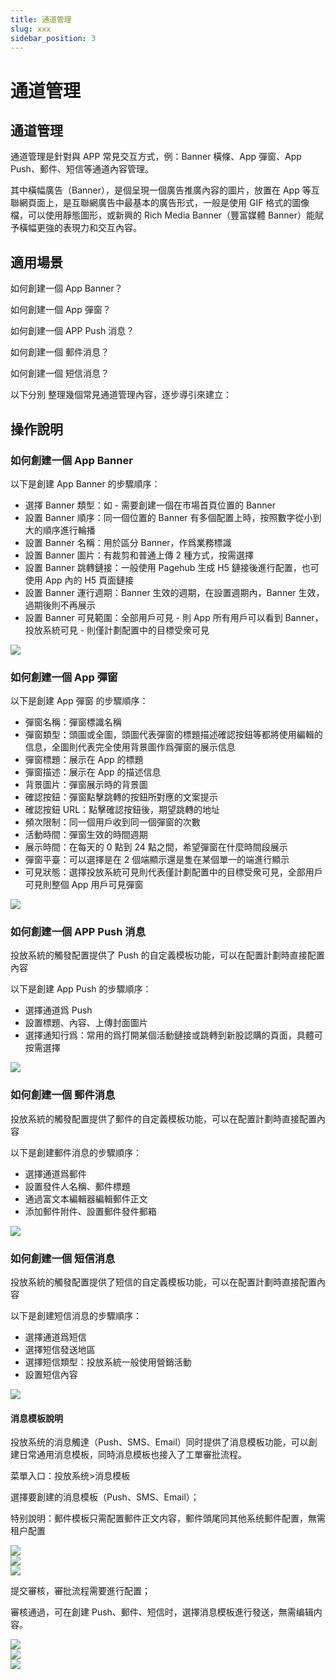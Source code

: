```yaml
---
title: 通道管理
slug: xxx
sidebar_position: 3
---
```



# 通道管理

## 通道管理

通道管理是針對與  APP 常見交互方式，例：Banner 橫條、App 彈窗、App Push、郵件、短信等通道內容管理。

其中橫幅廣告（Banner），是個呈現一個廣告推廣內容的圖片，放置在 App 等互聯網頁面上，是互聯網廣告中最基本的廣告形式，一般是使用 GIF 格式的圖像檔，可以使用靜態圖形，或新興的 Rich Media Banner（豐富媒體 Banner）能賦予橫幅更強的表現力和交互內容。

## 適用場景

如何創建一個 App Banner？

如何創建一個 App 彈窗？

如何創建一個 APP Push 消息？

如何創建一個 郵件消息？

如何創建一個 短信消息？

以下分別 整理幾個常見通道管理內容，逐步導引來建立：

## 操作說明

### 如何創建一個 App Banner

以下是創建 App Banner 的步驟順序：

- 選擇 Banner 類型：如 - 需要創建一個在市場首頁位置的 Banner
- 設置 Banner 順序：同一個位置的 Banner 有多個配置上時，按照數字從小到大的順序進行輪播
- 設置 Banner 名稱：用於區分 Banner，作爲業務標識
- 設置 Banner 圖片：有裁剪和普通上傳 2 種方式，按需選擇
- 設置 Banner 跳轉鏈接：一般使用 Pagehub 生成 H5 鏈接後進行配置，也可使用 App 內的 H5 頁面鏈接
- 設置 Banner 運行週期：Banner 生效的週期，在設置週期內，Banner 生效，過期後則不再展示
- 設置 Banner 可見範圍：全部用戶可見 - 則 App 所有用戶可以看到 Banner，投放系統可見 - 則僅計劃配置中的目標受衆可見

<img src="/assets/HT3DbhTFPosKlnx8BQVciwPrnWf.png" src-width="1972" src-height="1640" align="center"/>

### 如何創建一個 App 彈窗

以下是創建 App 彈窗 的步驟順序：

- 彈窗名稱：彈窗標識名稱
- 彈窗類型：頭圖或全圖，頭圖代表彈窗的標題描述確認按鈕等都將使用編輯的信息，全圖則代表完全使用背景圖作爲彈窗的展示信息
- 彈窗標題：展示在 App 的標題
- 彈窗描述：展示在 App 的描述信息
- 背景圖片：彈窗展示時的背景圖
- 確認按鈕：彈窗點擊跳轉的按鈕所對應的文案提示
- 確認按鈕 URL：點擊確認按鈕後，期望跳轉的地址
- 頻次限制：同一個用戶收到同一個彈窗的次數
- 活動時間：彈窗生效的時間週期
- 展示時間：在每天的 0 點到 24 點之間，希望彈窗在什麼時間段展示
- 彈窗平臺：可以選擇是在 2 個端顯示還是隻在某個單一的端進行顯示
- 可見狀態：選擇投放系統可見則代表僅計劃配置中的目標受衆可見，全部用戶可見則整個 App 用戶可見彈窗

<img src="/assets/HL6Kb3dnioWPFGxL2qPcYuzjnwd.png" src-width="1924" src-height="1644" align="center"/>

### 如何創建一個 APP Push 消息

投放系統的觸發配置提供了 Push 的自定義模板功能，可以在配置計劃時直接配置內容

以下是創建 App Push  的步驟順序：

- 選擇通道爲 Push
- 設置標題、內容、上傳封面圖片
- 選擇通知行爲：常用的爲打開某個活動鏈接或跳轉到新股認購的頁面，具體可按需選擇

<img src="/assets/RLTnbiHHHotpZZxxOtlckJR4n0X.png" src-width="2132" src-height="1526" align="center"/>

### 如何創建一個 郵件消息

投放系統的觸發配置提供了郵件的自定義模板功能，可以在配置計劃時直接配置內容

以下是創建郵件消息的步驟順序：

- 選擇通道爲郵件
- 設置發件人名稱、郵件標題
- 通過富文本編輯器編輯郵件正文
- 添加郵件附件、設置郵件發件郵箱

<img src="/assets/HttRb5uhko6XWKxcMNXceePynhe.png" src-width="1694" src-height="1362" align="center"/>

### 如何創建一個 短信消息

投放系統的觸發配置提供了短信的自定義模板功能，可以在配置計劃時直接配置內容

以下是創建短信消息的步驟順序：

- 選擇通道爲短信
- 選擇短信發送地區
- 選擇短信類型：投放系統一般使用營銷活動
- 設置短信內容

<img src="/assets/FYtmb2DCRohOwXxFbHscpVXAnFb.png" src-width="2226" src-height="1530" align="center"/>

#### 消息模板說明

投放系统的消息觸達（Push、SMS、Email）同时提供了消息模板功能，可以創建日常通用消息模板，同時消息模板也接入了工單審批流程。

菜單入口：投放系统&gt;消息模板

選擇要創建的消息模板（Push、SMS、Email）；

特别說明：郵件模板只需配置郵件正文内容，郵件頭尾同其他系统郵件配置，無需租户配置

<div class="grid gap-3 grid-cols-3">
<div>
<img src="/assets/WTCZbtAjjorFVFx7ouqcOXbmnLf.png" src-width="1276" src-height="1928" align="center"/>
</div>
<div>
<img src="/assets/CHHTbjP9PodPxAxIQh2chehRnVg.png" src-width="1274" src-height="1914" align="center"/>
</div>
<div>
<img src="/assets/R4aQbUt8OoYh05x137mcGDfcn5d.png" src-width="1270" src-height="1916" align="center"/>
</div>
</div>

提交審核，審批流程需要進行配置；

審核通過，可在創建 Push、郵件、短信时，選擇消息模板進行發送，無需编辑内容。

<div class="grid gap-3 grid-cols-3">
<div>
<img src="/assets/UF2LbF8VSoCaP7xIKGVc0eC8nDe.png" src-width="1346" src-height="518" align="center"/>
</div>
<div>
<img src="/assets/UPozbaGKiobj8jxOCxjcmpGrnRe.png" src-width="1130" src-height="322" align="center"/>
</div>
<div>
<img src="/assets/C5w2bW1a7oZL4Sxp0n1clMDhnWf.png" src-width="756" src-height="302" align="center"/>
</div>
</div>

